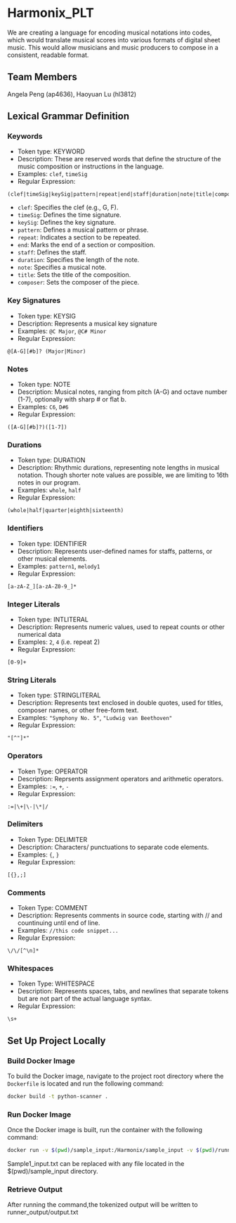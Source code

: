 # Harmonix_PLT
We are creating a language for encoding musical notations into codes, which would translate musical scores into various formats of digital sheet music. This would allow musicians and music producers to compose in a consistent, readable format.

## Team Members
Angela Peng (ap4636), Haoyuan Lu (hl3812)

## Lexical Grammar Definition

### Keywords
- Token type: KEYWORD
- Description: These are reserved words that define the structure of the music composition or instructions in the language.
- Examples: `clef`, `timeSig`
- Regular Expression: 
```
(clef|timeSig|keySig|pattern|repeat|end|staff|duration|note|title|composer)
```

- `clef`: Specifies the clef (e.g., G, F).
- `timeSig`: Defines the time signature.
- `keySig`: Defines the key signature.
- `pattern`: Defines a musical pattern or phrase.
- `repeat`: Indicates a section to be repeated.
- `end`: Marks the end of a section or composition.
- `staff`: Defines the staff.
- `duration`: Specifies the length of the note.
- `note`: Specifies a musical note.
- `title`: Sets the title of the composition.
- `composer`: Sets the composer of the piece.

### Key Signatures
- Token type: KEYSIG
- Description: Represents a musical key signature
- Examples: `@C Major`, `@C# Minor`
- Regular Expression: 
```
@[A-G][#b]? (Major|Minor)
```

### Notes
- Token type: NOTE
- Description: Musical notes, ranging from pitch (A-G) and octave number (1-7), optionally with sharp # or flat b.
- Examples: `C6`, `D#6`
- Regular Expression: 
```
([A-G][#b]?)([1-7])
```

### Durations
- Token type: DURATION
- Description: Rhythmic durations, representing note lengths in musical notation. Though shorter note values are possible, we are limiting to 16th notes in our program.
- Examples: `whole`, `half`
- Regular Expression: 
```
(whole|half|quarter|eighth|sixteenth)
```

### Identifiers
- Token type: IDENTIFIER
- Description: Represents user-defined names for staffs, patterns, or other musical elements.
- Examples: `pattern1`, `melody1`
- Regular Expression: 
```
[a-zA-Z_][a-zA-Z0-9_]*
```

### Integer Literals
- Token type: INTLITERAL
- Description: Represents numeric values, used to repeat counts or other numerical data
- Examples: `2`, `4` (i.e. repeat 2)
- Regular Expression: 
```
[0-9]+
```

### String Literals
- Token type: STRINGLITERAL
- Description: Represents text enclosed in double quotes, used for titles, composer names, or other free-form text.
- Examples: `"Symphony No. 5"`, `"Ludwig van Beethoven"`
- Regular Expression: 
```
"[^"]*"
```


### Operators
- Token Type: OPERATOR
- Description: Reprsents assignment operators and arithmetic operators.
- Examples: `:=`, `+`, `-`
- Regular Expression: 
```
:=|\+|\-|\*|/
```

### Delimiters
- Token Type: DELIMITER
- Description: Characters/ punctuations to separate code elements.
- Examples: `{`, `}`
- Regular Expression: 
```
[{},;]
```

### Comments
- Token Type: COMMENT
- Description: Represents comments in source code, starting with // and countinuing until end of line.
- Examples: `//this code snippet...`
- Regular Expression: 
```
\/\/[^\n]*
```

### Whitespaces
- Token Type: WHITESPACE
- Description: Represents spaces, tabs, and newlines that separate tokens but are not part of the actual language syntax.
- Regular Expression: 
```
\s+
```

## Set Up Project Locally
### Build Docker Image
To build the Docker image, navigate to the project root directory where the `Dockerfile` is located and run the following command:
```bash
docker build -t python-scanner .
```

### Run Docker Image
Once the Docker image is built,  run the container with the following command:
```bash
docker run -v $(pwd)/sample_input:/Harmonix/sample_input -v $(pwd)/runner_output:/Harmonix/runner_output python-scanner /Harmonix/sample_input/Sample1_input.txt /Harmonix/runner_output/output.txt
```

Sample1_input.txt can be replaced with any file located in the $(pwd)/sample_input directory.

### Retrieve Output
After running the command,the tokenized output will be written to runner_output/output.txt

